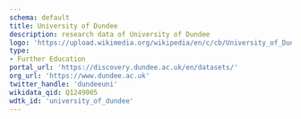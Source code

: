 ```yaml
---
schema: default
title: University of Dundee
description: research data of University of Dundee 
logo: 'https://upload.wikimedia.org/wikipedia/en/c/cb/University_of_Dundee_shield.png'
type:
- Further Education
portal_url: 'https://discovery.dundee.ac.uk/en/datasets/'
org_url: 'https://www.dundee.ac.uk'
twitter_handle: 'dundeeuni'
wikidata_qid: Q1249005
wdtk_id: 'university_of_dundee'
---
```

